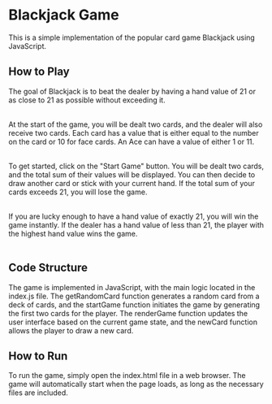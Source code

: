 # Blackjack Game
This is a simple implementation of the popular card game Blackjack using JavaScript.

## How to Play
The goal of Blackjack is to beat the dealer by having a hand value of 21 or as close to 21 as possible without exceeding it.<br><br>

At the start of the game, you will be dealt two cards, and the dealer will also receive two cards. Each card has a value that is either equal to the number on the card or 10 for face cards. An Ace can have a value of either 1 or 11.<br><br>

To get started, click on the "Start Game" button. You will be dealt two cards, and the total sum of their values will be displayed. You can then decide to draw another card or stick with your current hand. If the total sum of your cards exceeds 21, you will lose the game.<br><br>

If you are lucky enough to have a hand value of exactly 21, you will win the game instantly. If the dealer has a hand value of less than 21, the player with the highest hand value wins the game.<br><br>

## Code Structure
The game is implemented in JavaScript, with the main logic located in the index.js file. The getRandomCard function generates a random card from a deck of cards, and the startGame function initiates the game by generating the first two cards for the player. The renderGame function updates the user interface based on the current game state, and the newCard function allows the player to draw a new card.

## How to Run
To run the game, simply open the index.html file in a web browser. The game will automatically start when the page loads, as long as the necessary files are included.
